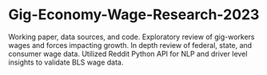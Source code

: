 # Gig-Economy-Wage-Research-2023
Working paper, data sources, and code. Exploratory review of gig-workers wages and forces impacting growth. In depth review of federal, state, and consumer wage data. Utilized Reddit Python API for NLP and driver level insights to validate BLS wage data.
